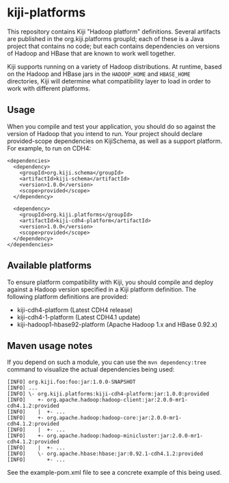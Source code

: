 kiji-platforms
==============

This repository contains Kiji "Hadoop platform" definitions. Several artifacts
are published in the org.kiji.platforms groupId; each of these is a Java
project that contains no code; but each contains dependencies on versions of
Hadoop and HBase that are known to work well together.

Kiji supports running on a variety of Hadoop distributions. At runtime, based
on the Hadoop and HBase jars in the `HADOOP_HOME` and `HBASE_HOME`
directories, Kiji will determine what compatibility layer to load in order to
work with different platforms.

Usage
-----

When you compile and test your application, you should do so against the
version of Hadoop that you intend to run. Your project should declare
provided-scope dependencies on KijiSchema, as well as a support platform. For
example, to run on CDH4:

    <dependencies>
      <dependency>
        <groupId>org.kiji.schema</groupId>
        <artifactId>kiji-schema</artifactId>
        <version>1.0.0</version>
        <scope>provided</scope>
      </dependency>

      <dependency>
        <groupId>org.kiji.platforms</groupId>
        <artifactId>kiji-cdh4-platform</artifactId>
        <version>1.0.0</version>
        <scope>provided</scope>
      </dependency>
    </dependencies>


Available platforms
-------------------

To ensure platform compatibility with Kiji, you should compile and deploy
against a Hadoop version specified in a Kiji platform definition. The
following platform definitions are provided:

* kiji-cdh4-platform (Latest CDH4 release)
* kiji-cdh4-1-platform (Latest CDH4.1 update)
* kiji-hadoop1-hbase92-platform (Apache Hadoop 1.x and HBase 0.92.x)

Maven usage notes
-----------------

If you depend on such a module, you can use the `mvn dependency:tree` command
to visualize the actual dependencies being used:

    [INFO] org.kiji.foo:foo:jar:1.0.0-SNAPSHOT
    [INFO] ...
    [INFO] \- org.kiji.platforms:kiji-cdh4-platform:jar:1.0.0:provided
    [INFO]    +- org.apache.hadoop:hadoop-client:jar:2.0.0-mr1-cdh4.1.2:provided
    [INFO]    |  +- ...
    [INFO]    +- org.apache.hadoop:hadoop-core:jar:2.0.0-mr1-cdh4.1.2:provided
    [INFO]    |  +- ...
    [INFO]    +- org.apache.hadoop:hadoop-minicluster:jar:2.0.0-mr1-cdh4.1.2:provided
    [INFO]    |  +- ...
    [INFO]    \- org.apache.hbase:hbase:jar:0.92.1-cdh4.1.2:provided
    [INFO]       +- ...


See the example-pom.xml file to see a concrete example of this being used.
